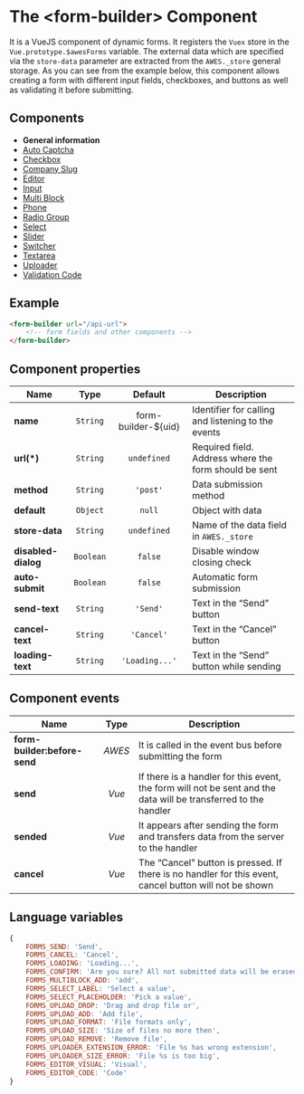 # The &lt;form-builder&gt; Component

It is a VueJS component of dynamic forms. It registers the `Vuex` store in the `Vue.prototype.$awesForms` variable. The 
external data which are specified via the `store-data` parameter are extracted from the `AWES._store` general storage. As you can see from the example below, this component allows creating a form with different input fields, checkboxes, and buttons as well as validating it before submitting.

## Components
* **General information**
* [Auto Captcha](./auto-captcha.md)
* [Checkbox](./checkbox.md)
* [Company Slug](./company-slug.md)
* [Editor](./editor.md)
* [Input](./input.md)
* [Multi Block](./multi-block.md)
* [Phone](./phone.md)
* [Radio Group](./radio-group.md)
* [Select](./select.md)
* [Slider](./slider.md)
* [Switcher](./switcher.md)
* [Textarea](./textarea.md)
* [Uploader](./uploader.md)
* [Validation Code](./code.md)

## Example

```html
<form-builder url="/api-url">
    <!-- form fields and other components -->
</form-builder>
```

## Component properties

| Name                | Type      | Default             | Description                                       |
|---------------------|:---------:|:-------------------:|---------------------------------------------------|
| **name**            | `String`  | form-builder-${uid} | Identifier for calling and listening to the events |
| **url(*)**          | `String`  | `undefined`         | Required field. Address where the form should be sent   |
| **method**          | `String`  | `'post'`            | Data submission method                            |
| **default**         | `Object`  | `null`              | Object with  data                                 |
| **store-data**      | `String`  | `undefined`         | Name of the data field in `AWES._store`           |
| **disabled-dialog** | `Boolean` | `false`             | Disable window closing check                      |
| **auto-submit**     | `Boolean` | `false`             | Automatic form submission                         |
| **send-text**       | `String`  | `'Send'`            | Text in the “Send” button                         |
| **cancel-text**     | `String`  | `'Cancel'`          | Text in the “Cancel” button                       |
| **loading-text**    | `String`  | `'Loading...'`      | Text in the “Send” button while sending           |


## Component events

| Name                         | Type      | Description                                     |
|------------------------------|:---------:|-------------------------------------------------|
| **form-builder:before-send** | *AWES*    | It is called in the event bus before submitting the form |
| **send**                     | *Vue*     | If there is a handler for this event, the form will not be sent and the data will be transferred to the handler |
| **sended**                   | *Vue*     | It appears after sending the form and transfers data from the server to the handler |
| **cancel**                   | *Vue*     | The “Cancel” button is pressed. If there is no handler for this event, cancel button will not be shown |


## Language variables

```javascript
{
    FORMS_SEND: 'Send',
    FORMS_CANCEL: 'Cancel',
    FORMS_LOADING: 'Loading...',
    FORMS_CONFIRM: 'Are you sure? All not submitted data will be erased...',
    FORMS_MULTIBLOCK_ADD: 'add',
    FORMS_SELECT_LABEL: 'Select a value',
    FORMS_SELECT_PLACEHOLDER: 'Pick a value',
    FORMS_UPLOAD_DROP: 'Drag and drop file or',
    FORMS_UPLOAD_ADD: 'Add file',
    FORMS_UPLOAD_FORMAT: 'File formats only',
    FORMS_UPLOAD_SIZE: 'Size of files no more then',
    FORMS_UPLOAD_REMOVE: 'Remove file',
    FORMS_UPLOADER_EXTENSION_ERROR: 'File %s has wrong extension',
    FORMS_UPLOADER_SIZE_ERROR: 'File %s is too big',
    FORMS_EDITOR_VISUAL: 'Visual',
    FORMS_EDITOR_CODE: 'Code'
}
```
